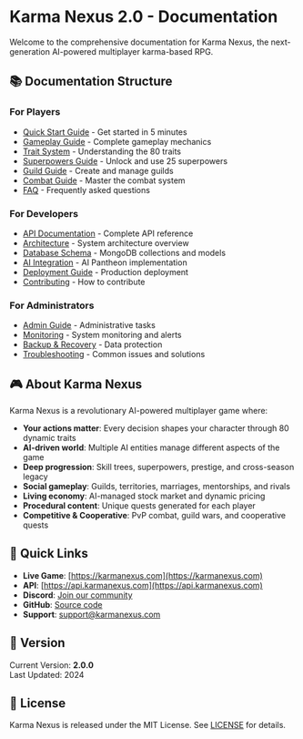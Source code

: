 # Karma Nexus 2.0 - Documentation

Welcome to the comprehensive documentation for Karma Nexus, the next-generation AI-powered multiplayer karma-based RPG.

## 📚 Documentation Structure

### For Players
- [Quick Start Guide](./guides/quickstart.md) - Get started in 5 minutes
- [Gameplay Guide](./guides/gameplay.md) - Complete gameplay mechanics
- [Trait System](./game_design/traits.md) - Understanding the 80 traits
- [Superpowers Guide](./game_design/superpowers.md) - Unlock and use 25 superpowers
- [Guild Guide](./guides/guilds.md) - Create and manage guilds
- [Combat Guide](./guides/combat.md) - Master the combat system
- [FAQ](./guides/faq.md) - Frequently asked questions

### For Developers
- [API Documentation](./api/README.md) - Complete API reference
- [Architecture](./technical/architecture.md) - System architecture overview
- [Database Schema](./technical/database_schema.md) - MongoDB collections and models
- [AI Integration](./technical/ai_integration.md) - AI Pantheon implementation
- [Deployment Guide](./technical/deployment.md) - Production deployment
- [Contributing](../CONTRIBUTING.md) - How to contribute

### For Administrators
- [Admin Guide](./admin/admin_guide.md) - Administrative tasks
- [Monitoring](./admin/monitoring.md) - System monitoring and alerts
- [Backup & Recovery](./admin/backup_recovery.md) - Data protection
- [Troubleshooting](./admin/troubleshooting.md) - Common issues and solutions

## 🎮 About Karma Nexus

Karma Nexus is a revolutionary AI-powered multiplayer game where:

- **Your actions matter**: Every decision shapes your character through 80 dynamic traits
- **AI-driven world**: Multiple AI entities manage different aspects of the game
- **Deep progression**: Skill trees, superpowers, prestige, and cross-season legacy
- **Social gameplay**: Guilds, territories, marriages, mentorships, and rivals
- **Living economy**: AI-managed stock market and dynamic pricing
- **Procedural content**: Unique quests generated for each player
- **Competitive & Cooperative**: PvP combat, guild wars, and cooperative quests

## 🚀 Quick Links

- **Live Game**: [https://karmanexus.com](https://karmanexus.com)
- **API**: [https://api.karmanexus.com](https://api.karmanexus.com)
- **Discord**: [Join our community](https://discord.gg/karmanexus)
- **GitHub**: [Source code](https://github.com/karmanexus/karmanexus)
- **Support**: [support@karmanexus.com](mailto:support@karmanexus.com)

## 📖 Version

Current Version: **2.0.0**  
Last Updated: 2024

## 📝 License

Karma Nexus is released under the MIT License. See [LICENSE](../LICENSE) for details.

